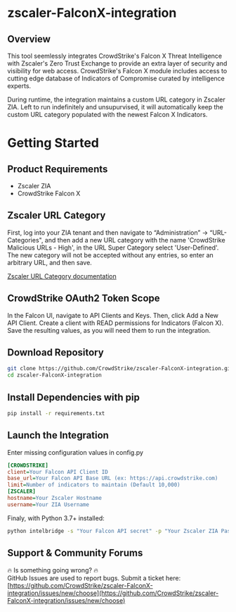 # zscaler-FalconX-integration

## Overview
This tool seemlessly integrates CrowdStrike's Falcon X Threat Intelligence with Zscaler's Zero Trust Exchange to provide an extra layer of security and visibility for web access. CrowdStrike's Falcon X module includes access to  cutting edge database of Indicators of Compromise curated by intelligence experts. 

During runtime, the integration maintains a custom URL category in Zscaler ZIA. Left to run indefinitely and unsupurvised, it will automatically keep the custom URL category populated with the newest Falcon X Indicators.

# Getting Started
## Product Requirements
- Zscaler ZIA
- CrowdStrike Falcon X

## Zscaler URL Category
First, log into your ZIA tenant and then navigate to “Administration” -> “URL-Categories", and then add a new URL category with the name 'CrowdStrike Malicious URLs - High', in the URL Super Category select 'User-Defined'. The new category will not be accepted without any entries, so enter an arbitrary URL, and then save.

[Zscaler URL Category documentation](https://help.zscaler.com/zia/adding-custom-url-categories)

## CrowdStrike OAuth2 Token Scope
In the Falcon UI, navigate to API Clients and Keys. Then, click Add a New API Client. Create a client with READ permissions for Indicators (Falcon X). Save the resulting values, as you will need them to run the integration.

## Download Repository
```bash
git clone https://github.com/CrowdStrike/zscaler-FalconX-integration.git
cd zscaler-FalconX-integration
```

## Install Dependencies with pip
```bash
pip install -r requirements.txt
```

## Launch the Integration
Enter missing configuration values in config.py
```ini
[CROWDSTRIKE]
client=Your Falcon API Client ID
base_url=Your Falcon API Base URL (ex: https://api.crowdstrike.com)
limit=Number of indicators to maintain (Default 10,000)
[ZSCALER]
hostname=Your Zscaler Hostname
username=Your ZIA Username
```

Finaly, with Python 3.7+ installed:
```bash
python intelbridge -s "Your Falcon API secret" -p "Your Zscaler ZIA Password" -k "Your Zscaler API Key"
```

## Support & Community Forums

:fire: Is something going wrong? :fire:<br/>
GitHub Issues are used to report bugs. Submit a ticket here:<br/>
[https://github.com/CrowdStrike/zscaler-FalconX-integration/issues/new/choose](https://github.com/CrowdStrike/zscaler-FalconX-integration/issues/new/choose)

